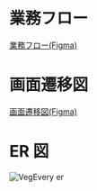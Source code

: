# 業務フロー

[業務フロー(Figma)](https://www.figma.com/file/l51XtXJgiBdSs4HR8aK3JR/%E6%A5%AD%E5%8B%99%E3%83%95%E3%83%AD%E3%83%BC%E3%83%81%E3%83%A3%E3%83%BC%E3%83%88?type=whiteboard&node-id=0%3A1&t=u9WURY1y6iRRRLjd-1)

# 画面遷移図

[画面遷移図(Figma)](https://www.figma.com/file/4WOR2eq1VEiyQqKi37WFO9/%E7%94%BB%E9%9D%A2%E9%81%B7%E7%A7%BB%E5%9B%B3?type=design&node-id=0%3A1&mode=design&t=0LTQ6DmhRcHMp7ws-1)

# ER 図

![VegEvery er](https://github.com/SayuriOkuyama/VegEvery/assets/134520812/e190ebb0-c9fd-4ea7-93e4-ea26ce5a64a8)

